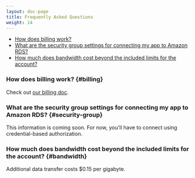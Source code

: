 ```yaml
---
layout: doc-page
title: Frequently Asked Questions
weight: 14
---
```


* [How does billing work?](#billing)
* [What are the security group settings for connecting my app to Amazon RDS?](#security-group)
* [How much does bandwidth cost beyond the included limits for the account?](#bandwidth)

### How does billing work? {#billing}

Check out [our billing doc](/billing).

### What are the security group settings for connecting my app to Amazon RDS? {#security-group}

This information is coming soon. For now, you'll have to connect using credential-based authorization.

### How much does bandwidth cost beyond the included limits for the account? {#bandwidth}

Additional data transfer costs $0.15 per gigabyte.
